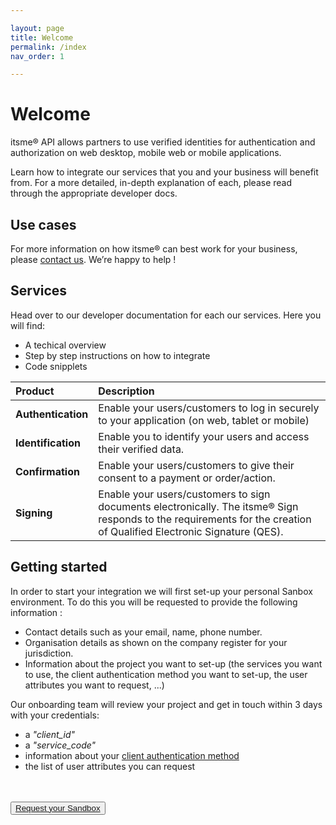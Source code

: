 ```yaml
---

layout: page
title: Welcome
permalink: /index
nav_order: 1

---
```


# Welcome

itsme® API allows partners to use verified identities for authentication and authorization on web desktop, mobile web or mobile applications.

Learn how to integrate our services that you and your business will benefit from. For a more detailed, in-depth explanation of each, please read through the appropriate developer docs.


## Use cases

For more information on how itsme® can best work for your business, please <a href = "mailto: onboarding@itsme.be">contact us</a>. We’re happy to help !


## Services

Head over to our developer documentation for each our services. Here you will find:

<ul>
  <li>A techical overview</li>
  <li>Step by step instructions on how to integrate</li>
  <li>Code snipplets</li>
</ul>

Product | Description
:-------- | :--------
**Authentication** | Enable your users/customers to log in securely to your application (on web, tablet or mobile)
**Identification** | Enable you to identify your users and access their verified data.
**Confirmation** | Enable your users/customers to give their consent to a payment or order/action.
**Signing** | Enable your users/customers to sign documents electronically. The itsme® Sign responds to the requirements for the creation of Qualified Electronic Signature (QES).

<a name="Onboarding"></a>
## Getting started

In order to start your integration we will first set-up your personal Sanbox environment. To do this you will be requested to provide the following information :  

<ul>
  <li>Contact details such as your email, name, phone number.</li>
  <li>Organisation details as shown on the company register for your jurisdiction.</li>
  <li>Information about the project you want to set-up (the services you want to use, the client authentication method you want to set-up, the user attributes you want to request, ...)</li>
</ul>

Our onboarding team will review your project and get in touch within 3 days with your credentials:
<ul>
  <li>a <i>"client_id"</i></li>
  <li>a <i>"service_code"</i></li>
  <li>information about your <a href="https://belgianmobileid.github.io/doc/getting-started.html#authentication" target="blank">client authentication method</a></li>
  <li>the list of user attributes you can request</li>
</ul>

<br><br><button type="button"><a href="https://docs.google.com/forms/d/e/1FAIpQLSdyfhKiiehNg4DhFzhQeHaj9EG2VeFoyPNVaI-TSwnG5WlFfw/viewform" target="blank">Request your Sandbox</a></button>




